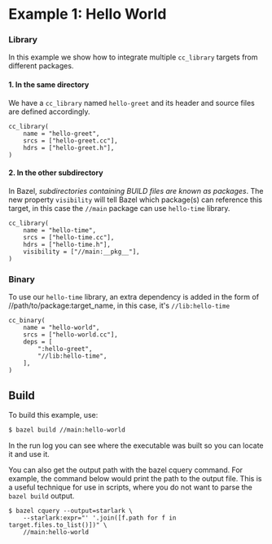 # Example 1: Hello World

### Library

In this example we show how to integrate multiple `cc_library` targets from different packages.

#### 1. In the same directory

We have a `cc_library` named `hello-greet` and its header and source files are defined accordingly.

```starlark
cc_library(
    name = "hello-greet",
    srcs = ["hello-greet.cc"],
    hdrs = ["hello-greet.h"],
)
```

#### 2. In the other subdirectory

In Bazel, *subdirectories containing BUILD files are known as packages*. The new property `visibility` will tell Bazel which package(s) can reference this target, in this case the `//main` package can use `hello-time` library.

```starlark
cc_library(
    name = "hello-time",
    srcs = ["hello-time.cc"],
    hdrs = ["hello-time.h"],
    visibility = ["//main:__pkg__"],
)
```

### Binary

To use our `hello-time` library, an extra dependency is added in the form of //path/to/package:target_name, in this case, it's `//lib:hello-time`

```starlark
cc_binary(
    name = "hello-world",
    srcs = ["hello-world.cc"],
    deps = [
        ":hello-greet",
        "//lib:hello-time",
    ],
)
```

## Build

To build this example, use:

```bash
$ bazel build //main:hello-world
```

In the run log you can see where the executable was built so you can locate it and use it.

You can also get the output path with the bazel cquery command. For
example, the command below would print the path to the output file. This
is a useful technique for use in scripts, where you do not want to parse the
`bazel build` output.

```
$ bazel cquery --output=starlark \
    --starlark:expr="' '.join([f.path for f in target.files.to_list()])" \
    //main:hello-world
```
